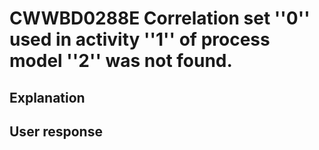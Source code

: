 # CWWBD0288E Correlation set ''0'' used in activity ''1'' of process model ''2'' was not found.

## Explanation

## User response